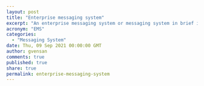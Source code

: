 ```yaml
---
layout: post
title: "Enterprise messaging system"
excerpt: "An enterprise messaging system or messaging system in brief is a set of published enterprise-wide standards that allows organizations to send semantically precise messages between computer systems."
acronym: "EMS"
categories:
  - "Messaging System"
date: Thu, 09 Sep 2021 00:00:00 GMT
author: gvensan
comments: true
published: true
share: true
permalink: enterprise-messaging-system
---
```

